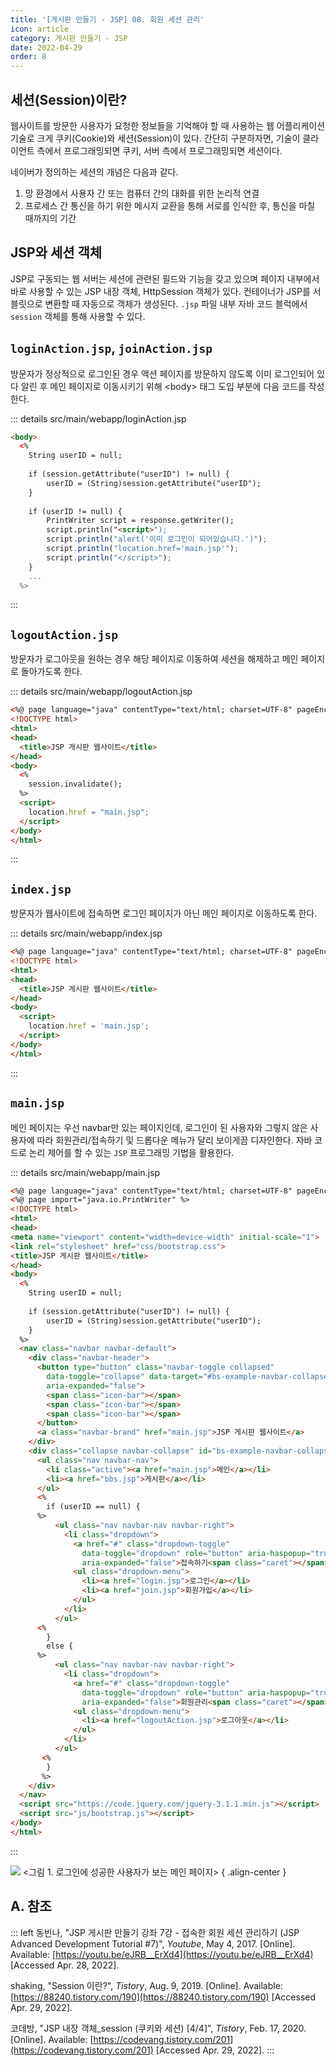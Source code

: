 ```yaml
---
title: '[게시판 만들기 - JSP] 08. 회원 세션 관리'
icon: article
category: 게시판 만들기 - JSP
date: 2022-04-29
order: 8
---
```


## 세션(Session)이란?
웹사이트를 방문한 사용자가 요청한 정보들을 기억해야 할 때 사용하는 웹 어플리케이션 기술로 크게 쿠키(Cookie)와 세션(Session)이 있다. 간단히 구분하자면, 기술이 클라이언트 측에서 프로그래밍되면 쿠키, 서버 측에서 프로그래밍되면 세션이다.

네이버가 정의하는 세션의 개념은 다음과 같다.
1. 망 환경에서 사용자 간 또는 컴퓨터 간의 대화를 위한 논리적 연결
2. 프로세스 간 통신을 하기 위한 메시지 교환을 통해 서로를 인식한 후, 통신을 마칠 때까지의 기간

## JSP와 세션 객체
JSP로 구동되는 웹 서버는 세션에 관련된 필드와 기능을 갖고 있으며 페이지 내부에서 바로 사용할 수 있는 JSP 내장 객체, HttpSession 객체가 있다. 컨테이너가 JSP를 서블릿으로 변환할 때 자동으로 객체가 생성된다. `.jsp` 파일 내부 자바 코드 블럭에서 `session` 객체를 통해 사용할 수 있다.

## `loginAction.jsp`, `joinAction.jsp`
방문자가 정상적으로 로그인된 경우 액션 페이지를 방문하지 않도록 이미 로그인되어 있다 알린 후 메인 페이지로 이동시키기 위해 &lt;body&gt; 태그 도입 부분에 다음 코드를 작성한다.

::: details src/main/webapp/loginAction.jsp
```html
<body>
  <%
    String userID = null;
  
    if (session.getAttribute("userID") != null) {
        userID = (String)session.getAttribute("userID"); 
    }
    
    if (userID != null) {
        PrintWriter script = response.getWriter();
        script.println("<script>");
        script.println("alert('이미 로그인이 되어있습니다.')");
        script.println("location.href='main.jsp'");
        script.println("</script>");
    }
    ...
  %>
```
:::

## `logoutAction.jsp`
방문자가 로그아웃을 원하는 경우 해당 페이지로 이동하여 세션을 해제하고 메인 페이지로 돌아가도록 한다.

::: details src/main/webapp/logoutAction.jsp
```html
<%@ page language="java" contentType="text/html; charset=UTF-8" pageEncoding="EUC-KR"%>
<!DOCTYPE html>
<html>
<head>
  <title>JSP 게시판 웹사이트</title>
</head>
<body>
  <%
    session.invalidate();
  %>
  <script>
    location.href = "main.jsp";
  </script>
</body>
</html>
```
:::

## `index.jsp`
방문자가 웹사이트에 접속하면 로그인 페이지가 아닌 메인 페이지로 이동하도록 한다.

::: details src/main/webapp/index.jsp
```html
<%@ page language="java" contentType="text/html; charset=UTF-8" pageEncoding="UTF-8"%>
<!DOCTYPE html>
<html>
<head>
  <title>JSP 게시판 웹사이트</title>
</head>
<body>
  <script>
    location.href = 'main.jsp';
  </script>
</body>
</html>
```
:::

## `main.jsp`
메인 페이지는 우선 navbar만 있는 페이지인데, 로그인이 된 사용자와 그렇지 않은 사용자에 따라 회원관리/접속하기 및 드롭다운 메뉴가 달리 보이게끔 디자인한다. 자바 코드로 논리 제어를 할 수 있는 `JSP` 프로그래밍 기법을 활용한다.

::: details src/main/webapp/main.jsp
```html
<%@ page language="java" contentType="text/html; charset=UTF-8" pageEncoding="UTF-8"%>
<%@ page import="java.io.PrintWriter" %>
<!DOCTYPE html>
<html>
<head>
<meta name="viewport" content="width=device-width" initial-scale="1">
<link rel="stylesheet" href="css/bootstrap.css">
<title>JSP 게시판 웹사이트</title>
</head>
<body>
  <%
    String userID = null;
    
    if (session.getAttribute("userID") != null) {
        userID = (String)session.getAttribute("userID"); 
    }
  %>
  <nav class="navbar navbar-default">
    <div class="navbar-header">
      <button type="button" class="navbar-toggle collapsed"
        data-toggle="collapse" data-target="#bs-example-navbar-collapse-1"
        aria-expanded="false">
        <span class="icon-bar"></span>
        <span class="icon-bar"></span>
        <span class="icon-bar"></span>
      </button>
      <a class="navbar-brand" href="main.jsp">JSP 게시판 웹사이트</a>
    </div>
    <div class="collapse navbar-collapse" id="bs-example-navbar-collapse-1">
      <ul class="nav navbar-nav">
        <li class="active"><a href="main.jsp">메인</a></li>
        <li><a href="bbs.jsp">게시판</a></li>
      </ul>
      <%
        if (userID == null) {
      %>
          <ul class="nav navbar-nav navbar-right">
            <li class="dropdown">
              <a href="#" class="dropdown-toggle"
                data-toggle="dropdown" role="button" aria-haspopup="true"
                aria-expanded="false">접속하기<span class="caret"></span></a>
              <ul class="dropdown-menu">
                <li><a href="login.jsp">로그인</a></li>
                <li><a href="join.jsp">회원가입</a></li>
              </ul>
            </li>
          </ul>
      <%
        }
        else {
      %>
          <ul class="nav navbar-nav navbar-right">
            <li class="dropdown">
              <a href="#" class="dropdown-toggle"
                data-toggle="dropdown" role="button" aria-haspopup="true"
                aria-expanded="false">회원관리<span class="caret"></span></a>
              <ul class="dropdown-menu">
                <li><a href="logoutAction.jsp">로그아웃</a></li>
              </ul>
            </li>
          </ul>
       <%
        }
       %>
    </div>
  </nav>
  <script src="https://code.jquery.com/jquery-3.1.1.min.js"></script>
  <script src="js/bootstrap.js"></script>
</body>
</html>
```
:::

![](https://drive.google.com/uc?export=view&id=1Bh8zKUoL7O4k0RNPdE9e4Cjx6Y5ErATB)
&lt;그림 1. 로그인에 성공한 사용자가 보는 메인 페이지&gt;
{ .align-center }

## A. 참조
::: left
동빈나, "JSP 게시판 만들기 강좌 7강 - 접속한 회원 세션 관리하기 (JSP Advanced Development Tutorial #7)", *Youtube*, May 4, 2017. [Online]. Available: [https://youtu.be/eJRB__ErXd4](https://youtu.be/eJRB__ErXd4) [Accessed Apr. 28, 2022].

shaking, "Session 이란?", *Tistory*, Aug. 9, 2019. [Online]. Available: [https://88240.tistory.com/190](https://88240.tistory.com/190) [Accessed Apr. 29, 2022].

코데방, "JSP 내장 객체_session (쿠키와 세션) [4/4]", *Tistory*, Feb. 17, 2020. [Online]. Available: [https://codevang.tistory.com/201](https://codevang.tistory.com/201) [Accessed Apr. 29, 2022].
:::

<script setup lang="ts">
import DetailsOpen from "@DetailsOpen";
</script>

<DetailsOpen/>
